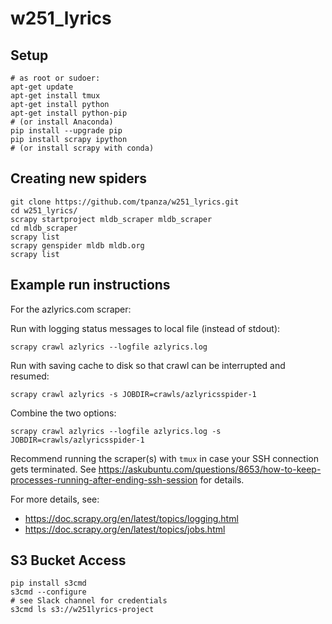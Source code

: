 # w251_lyrics

## Setup

```
# as root or sudoer:
apt-get update
apt-get install tmux
apt-get install python
apt-get install python-pip
# (or install Anaconda)
pip install --upgrade pip
pip install scrapy ipython
# (or install scrapy with conda)
```

## Creating new spiders

```
git clone https://github.com/tpanza/w251_lyrics.git
cd w251_lyrics/
scrapy startproject mldb_scraper mldb_scraper
cd mldb_scraper
scrapy list
scrapy genspider mldb mldb.org
scrapy list
```

## Example run instructions

For the azlyrics.com scraper:

Run with logging status messages to local file (instead of stdout):

`scrapy crawl azlyrics --logfile azlyrics.log`

Run with saving cache to disk so that crawl can be interrupted and resumed:

`scrapy crawl azlyrics -s JOBDIR=crawls/azlyricsspider-1`

Combine the two options:

`scrapy crawl azlyrics --logfile azlyrics.log -s JOBDIR=crawls/azlyricsspider-1`

Recommend running the scraper(s) with `tmux` in case your SSH connection gets terminated. See <https://askubuntu.com/questions/8653/how-to-keep-processes-running-after-ending-ssh-session> for details.

For more details, see:

 * https://doc.scrapy.org/en/latest/topics/logging.html
 * https://doc.scrapy.org/en/latest/topics/jobs.html

## S3 Bucket Access

```
pip install s3cmd
s3cmd --configure
# see Slack channel for credentials
s3cmd ls s3://w251lyrics-project
```

